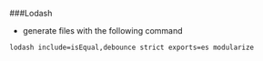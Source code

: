 

###Lodash

- generate files with the following command

```
lodash include=isEqual,debounce strict exports=es modularize
```